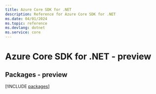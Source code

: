 ```yaml
---
title: Azure Core SDK for .NET
description: Reference for Azure Core SDK for .NET
ms.date: 04/01/2024
ms.topic: reference
ms.devlang: dotnet
ms.service: core
---
```

# Azure Core SDK for .NET - preview
## Packages - preview
[!INCLUDE [packages](core-index.md)]